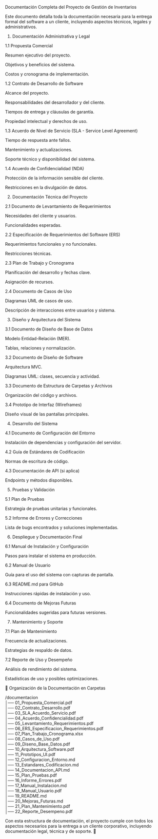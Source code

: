 Documentación Completa del Proyecto de Gestión de Inventarios

Este documento detalla toda la documentación necesaria para la entrega formal del software a un cliente, incluyendo aspectos técnicos, legales y administrativos.

1. Documentación Administrativa y Legal

1.1 Propuesta Comercial

Resumen ejecutivo del proyecto.

Objetivos y beneficios del sistema.

Costos y cronograma de implementación.

1.2 Contrato de Desarrollo de Software

Alcance del proyecto.

Responsabilidades del desarrollador y del cliente.

Tiempos de entrega y cláusulas de garantía.

Propiedad intelectual y derechos de uso.

1.3 Acuerdo de Nivel de Servicio (SLA - Service Level Agreement)

Tiempo de respuesta ante fallos.

Mantenimiento y actualizaciones.

Soporte técnico y disponibilidad del sistema.

1.4 Acuerdo de Confidencialidad (NDA)

Protección de la información sensible del cliente.

Restricciones en la divulgación de datos.

2. Documentación Técnica del Proyecto

2.1 Documento de Levantamiento de Requerimientos

Necesidades del cliente y usuarios.

Funcionalidades esperadas.

2.2 Especificación de Requerimientos del Software (ERS)

Requerimientos funcionales y no funcionales.

Restricciones técnicas.

2.3 Plan de Trabajo y Cronograma

Planificación del desarrollo y fechas clave.

Asignación de recursos.

2.4 Documento de Casos de Uso

Diagramas UML de casos de uso.

Descripción de interacciones entre usuarios y sistema.

3. Diseño y Arquitectura del Sistema

3.1 Documento de Diseño de Base de Datos

Modelo Entidad-Relación (MER).

Tablas, relaciones y normalización.

3.2 Documento de Diseño de Software

Arquitectura MVC.

Diagramas UML: clases, secuencia y actividad.

3.3 Documento de Estructura de Carpetas y Archivos

Organización del código y archivos.

3.4 Prototipo de Interfaz (Wireframes)

Diseño visual de las pantallas principales.

4. Desarrollo del Sistema

4.1 Documento de Configuración del Entorno

Instalación de dependencias y configuración del servidor.

4.2 Guía de Estándares de Codificación

Normas de escritura de código.

4.3 Documentación de API (si aplica)

Endpoints y métodos disponibles.

5. Pruebas y Validación

5.1 Plan de Pruebas

Estrategia de pruebas unitarias y funcionales.

5.2 Informe de Errores y Correcciones

Lista de bugs encontrados y soluciones implementadas.

6. Despliegue y Documentación Final

6.1 Manual de Instalación y Configuración

Pasos para instalar el sistema en producción.

6.2 Manual de Usuario

Guía para el uso del sistema con capturas de pantalla.

6.3 README.md para GitHub

Instrucciones rápidas de instalación y uso.

6.4 Documento de Mejoras Futuras

Funcionalidades sugeridas para futuras versiones.

7. Mantenimiento y Soporte

7.1 Plan de Mantenimiento

Frecuencia de actualizaciones.

Estrategias de respaldo de datos.

7.2 Reporte de Uso y Desempeño

Análisis de rendimiento del sistema.

Estadísticas de uso y posibles optimizaciones.

📂 Organización de la Documentación en Carpetas

/documentacion  
│── 01_Propuesta_Comercial.pdf  
│── 02_Contrato_Desarrollo.pdf  
│── 03_SLA_Acuerdo_Servicio.pdf  
│── 04_Acuerdo_Confidencialidad.pdf  
│── 05_Levantamiento_Requerimientos.pdf  
│── 06_ERS_Especificacion_Requerimientos.pdf  
│── 07_Plan_Trabajo_Cronograma.xlsx  
│── 08_Casos_de_Uso.pdf  
│── 09_Diseno_Base_Datos.pdf  
│── 10_Arquitectura_Software.pdf  
│── 11_Prototipos_UI.pdf  
│── 12_Configuracion_Entorno.md  
│── 13_Estandares_Codificacion.md  
│── 14_Documentacion_API.md  
│── 15_Plan_Pruebas.pdf  
│── 16_Informe_Errores.pdf  
│── 17_Manual_Instalacion.md  
│── 18_Manual_Usuario.pdf  
│── 19_README.md  
│── 20_Mejoras_Futuras.md  
│── 21_Plan_Mantenimiento.pdf  
│── 22_Reporte_Desempeno.pdf  

Con esta estructura de documentación, el proyecto cumple con todos los aspectos necesarios para la entrega a un cliente corporativo, incluyendo documentación legal, técnica y de soporte. 🚀

